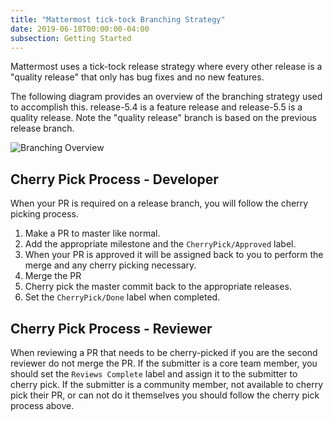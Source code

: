 ```yaml
---
title: "Mattermost tick-tock Branching Strategy"
date: 2019-06-18T00:00:00-04:00
subsection: Getting Started
---
```


Mattermost uses a tick-tock release strategy where every other release is a "quality release" that only has bug fixes and no new features. 

The following diagram provides an overview of the branching strategy used to accomplish this. release-5.4 is a feature release and release-5.5 is a quality release. Note the "quality release" branch is based on the previous release branch.

![Branching Overview](/contribute/getting-started/branching-overview.png)


## Cherry Pick Process - Developer

When your PR is required on a release branch, you will follow the cherry picking process.

1. Make a PR to master like normal.
1. Add the appropriate milestone and the `CherryPick/Approved` label.
1. When your PR is approved it will be assigned back to you to perform the merge and any cherry picking necessary.
1. Merge the PR
1. Cherry pick the master commit back to the appropriate releases.
1. Set the `CherryPick/Done` label when completed.


## Cherry Pick Process - Reviewer

When reviewing a PR that needs to be cherry-picked if you are the second reviewer do not merge the PR. If the submitter is a core team member, you should set the `Reviews Complete` label and assign it to the submitter to cherry pick. If the submitter is a community member, not available to cherry pick their PR, or can not do it themselves you should follow the cherry pick process above.
